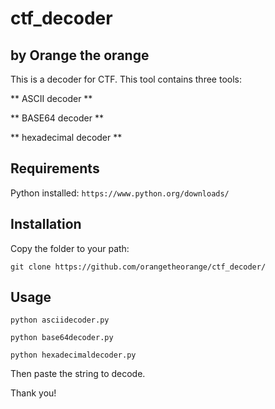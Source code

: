 # ctf_decoder
## by Orange the orange
This is a decoder for CTF. 
This tool contains three tools: 

** ASCII decoder **

** BASE64 decoder **

** hexadecimal decoder **


## Requirements

Python installed:
`https://www.python.org/downloads/`

## Installation
Copy the folder to your path: 

`git clone https://github.com/orangetheorange/ctf_decoder/`

## Usage
`python asciidecoder.py`

`python base64decoder.py`

`python hexadecimaldecoder.py`

Then paste the string to decode.

Thank you!
